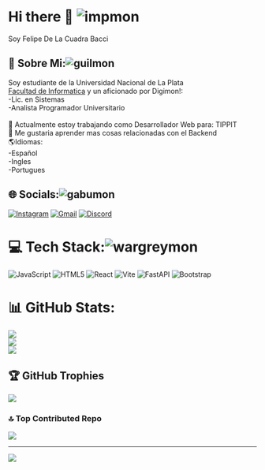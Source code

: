 # Hi there 👋 ![impmon](https://i.giphy.com/media/v1.Y2lkPTc5MGI3NjExdnAzMmJpMGs2MzhiY3J3dnJ5c3VkdmMzbGJtMGdpZW9ybWt1dDc5OSZlcD12MV9pbnRlcm5hbF9naWZfYnlfaWQmY3Q9cw/Q4QwKxeGQk6rRauFXQ/giphy.gif)
Soy Felipe De La Cuadra Bacci
## 💫 Sobre Mi:![guilmon](https://media.giphy.com/media/f6WyqFIDMIizqhjrC6/giphy.gif)
Soy estudiante de la Universidad Nacional de La Plata<br>[Facultad de Informatica](https://www.info.unlp.edu.ar/) y un aficionado por Digimon!:<br>-Lic. en Sistemas<br>-Analista Programador Universitario<br><br>🤝 Actualmente estoy trabajando como Desarrollador Web para: TIPPIT<br>🌱 Me gustaria aprender mas cosas relacionadas con el Backend<br>🌎Idiomas:<br>-Español<br>-Ingles<br>-Portugues<br>


## 🌐 Socials:![gabumon](https://media.giphy.com/media/QiWssV3HckNClWMprj/giphy.gif)
[![Instagram](https://img.shields.io/badge/Instagram-%23E4405F.svg?logo=Instagram&logoColor=white)](https://www.instagram.com/felipe_dlcb?igsh=MTRubnBzMTM4Yzh5NA%3D%3D&utm_source=qr) 
[![Gmail](https://img.shields.io/badge/fdelacuadrabacci@gmail.com-D14836?logo=gmail&logoColor=white)]()
[![Discord](https://img.shields.io/badge/felipe_dlcb-5865F2?logo=discord&logoColor=white)]()

# 💻 Tech Stack:![wargreymon](https://media.giphy.com/media/gdeqcjT9pEbeiFbXmZ/giphy.gif)
![JavaScript](https://img.shields.io/badge/javascript-%23323330.svg?style=for-the-badge&logo=javascript&logoColor=%23F7DF1E) ![HTML5](https://img.shields.io/badge/html5-%23E34F26.svg?style=for-the-badge&logo=html5&logoColor=white) ![React](https://img.shields.io/badge/react-%2320232a.svg?style=for-the-badge&logo=react&logoColor=%2361DAFB) ![Vite](https://img.shields.io/badge/vite-%23646CFF.svg?style=for-the-badge&logo=vite&logoColor=white) ![FastAPI](https://img.shields.io/badge/FastAPI-005571?style=for-the-badge&logo=fastapi) ![Bootstrap](https://img.shields.io/badge/bootstrap-%238511FA.svg?style=for-the-badge&logo=bootstrap&logoColor=white)
# 📊 GitHub Stats:
![](https://github-readme-stats.vercel.app/api?username=FelipeDLCB&theme=radical&hide_border=false&include_all_commits=false&count_private=true)<br/>
![](https://github-readme-streak-stats.herokuapp.com/?user=FelipeDLCB&theme=radical&hide_border=false)<br/>
![](https://github-readme-stats.vercel.app/api/top-langs/?username=FelipeDLCB&theme=radical&hide_border=false&include_all_commits=false&count_private=true&layout=compact)

## 🏆 GitHub Trophies
![](https://github-profile-trophy.vercel.app/?username=FelipeDLCB&theme=radical&no-frame=true&no-bg=false&margin-w=4)

### 🔝 Top Contributed Repo
![](https://github-contributor-stats.vercel.app/api?username=FelipeDLCB&limit=5&theme=radical&combine_all_yearly_contributions=true)

---
[![](https://visitcount.itsvg.in/api?id=FelipeDLCB&icon=2&color=11)](https://visitcount.itsvg.in)

<!-- Proudly created with GPRM ( https://gprm.itsvg.in ) -->
